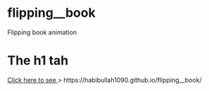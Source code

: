 # flipping__book
Flipping book animation


<h1> The h1 tah </h1>
<a href="https://habibullah1090.github.io/flipping__book/" target="_blank"> Click here to see </a>
> https://habibullah1090.github.io/flipping__book/
